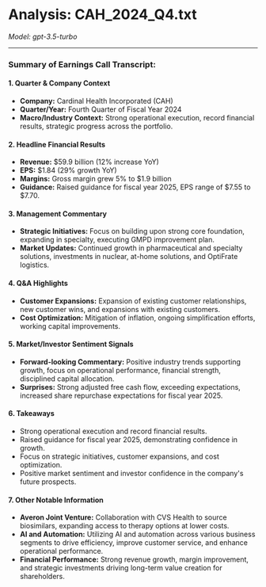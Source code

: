 # Analysis: CAH_2024_Q4.txt

*Model: gpt-3.5-turbo*

---

### Summary of Earnings Call Transcript:

#### 1. **Quarter & Company Context**
- **Company:** Cardinal Health Incorporated (CAH)
- **Quarter/Year:** Fourth Quarter of Fiscal Year 2024
- **Macro/Industry Context:** Strong operational execution, record financial results, strategic progress across the portfolio.

#### 2. **Headline Financial Results**
- **Revenue:** $59.9 billion (12% increase YoY)
- **EPS:** $1.84 (29% growth YoY)
- **Margins:** Gross margin grew 5% to $1.9 billion
- **Guidance:** Raised guidance for fiscal year 2025, EPS range of $7.55 to $7.70.

#### 3. **Management Commentary**
- **Strategic Initiatives:** Focus on building upon strong core foundation, expanding in specialty, executing GMPD improvement plan.
- **Market Updates:** Continued growth in pharmaceutical and specialty solutions, investments in nuclear, at-home solutions, and OptiFrate logistics.

#### 4. **Q&A Highlights**
- **Customer Expansions:** Expansion of existing customer relationships, new customer wins, and expansions with existing customers.
- **Cost Optimization:** Mitigation of inflation, ongoing simplification efforts, working capital improvements.

#### 5. **Market/Investor Sentiment Signals**
- **Forward-looking Commentary:** Positive industry trends supporting growth, focus on operational performance, financial strength, disciplined capital allocation.
- **Surprises:** Strong adjusted free cash flow, exceeding expectations, increased share repurchase expectations for fiscal year 2025.

#### 6. **Takeaways**
- Strong operational execution and record financial results.
- Raised guidance for fiscal year 2025, demonstrating confidence in growth.
- Focus on strategic initiatives, customer expansions, and cost optimization.
- Positive market sentiment and investor confidence in the company's future prospects.

#### 7. **Other Notable Information**
- **Averon Joint Venture:** Collaboration with CVS Health to source biosimilars, expanding access to therapy options at lower costs.
- **AI and Automation:** Utilizing AI and automation across various business segments to drive efficiency, improve customer service, and enhance operational performance.
- **Financial Performance:** Strong revenue growth, margin improvement, and strategic investments driving long-term value creation for shareholders.
